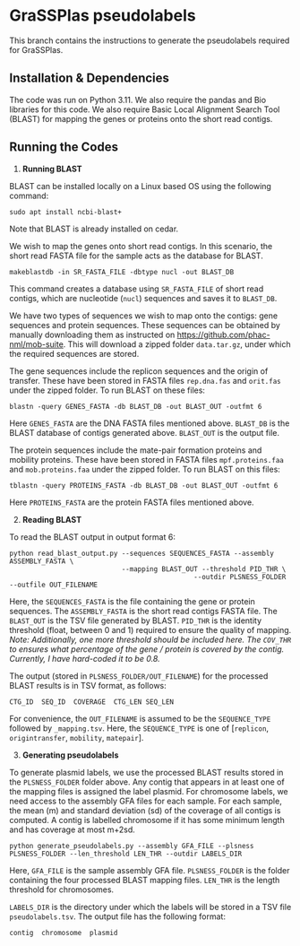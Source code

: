 # GraSSPlas pseudolabels

This branch contains the instructions to generate the pseudolabels required for GraSSPlas.

## Installation & Dependencies

The code was run on Python 3.11. We also require the pandas and Bio libraries for this code.
We also require Basic Local Alignment Search Tool (BLAST) for mapping the genes or proteins onto the short read contigs.


## Running the Codes

1. **Running BLAST**

BLAST can be installed locally on a Linux based OS using the following command:
```
sudo apt install ncbi-blast+
``` 
Note that BLAST is already installed on cedar. 

We wish to map the genes onto short read contigs. In this scenario, the short read FASTA file for the sample acts as the database for BLAST.
```
makeblastdb -in SR_FASTA_FILE -dbtype nucl -out BLAST_DB
```
This command creates a database using `SR_FASTA_FILE` of short read contigs, which are nucleotide (`nucl`) sequences and saves it to `BLAST_DB`.

We have two types of sequences we wish to map onto the contigs: gene sequences and protein sequences. These sequences can be obtained by manually downloading them as instructed on https://github.com/phac-nml/mob-suite. This will download a zipped folder `data.tar.gz`, under which the required sequences are stored.

The gene sequences include the replicon sequences and the origin of transfer. These have been stored in FASTA files `rep.dna.fas` and `orit.fas` under the zipped folder. To run BLAST on these files:
```
blastn -query GENES_FASTA -db BLAST_DB -out BLAST_OUT -outfmt 6
```
Here `GENES_FASTA` are the DNA FASTA files mentioned above. `BLAST_DB` is the BLAST database of contigs generated above. `BLAST_OUT` is the output file.

The protein sequences include the mate-pair formation proteins and mobility proteins. These have been stored in FASTA files `mpf.proteins.faa` and `mob.proteins.faa` under the zipped folder. To run BLAST on this files:
```
tblastn -query PROTEINS_FASTA -db BLAST_DB -out BLAST_OUT -outfmt 6
```
Here `PROTEINS_FASTA` are the protein FASTA files mentioned above. 

2. **Reading BLAST**

To read the BLAST output in output format 6:
```
python read_blast_output.py --sequences SEQUENCES_FASTA --assembly ASSEMBLY_FASTA \ 
                            --mapping BLAST_OUT --threshold PID_THR \ 
									          --outdir PLSNESS_FOLDER --outfile OUT_FILENAME	
```
Here, the `SEQUENCES_FASTA` is the file containing the gene or protein sequences. The `ASSEMBLY_FASTA` is the short read contigs FASTA file. The `BLAST_OUT` is the TSV file generated by BLAST. `PID_THR` is the identity threshold (float, between 0 and 1) required to ensure the quality of mapping. *Note: Additionally, one more threshold should be included here. The `COV_THR` to ensures what percentage of the gene / protein is covered by the contig. Currently, I have hard-coded it to be 0.8.*

The output (stored in `PLSNESS_FOLDER/OUT_FILENAME`) for the processed BLAST results is in TSV format, as follows:
```
CTG_ID  SEQ_ID  COVERAGE  CTG_LEN SEQ_LEN
```
For convenience, the `OUT_FILENAME` is assumed to be the `SEQUENCE_TYPE` followed by `_mapping.tsv`.  Here, the `SEQUENCE_TYPE` is one of [`replicon`, `origintransfer`, `mobility`, `matepair`].

3. **Generating pseudolabels**

To generate plasmid labels, we use the processed BLAST results stored in the `PLSNESS_FOLDER` folder above. Any contig that appears in at least one of the mapping files is assigned the label plasmid. For chromosome labels, we need access to the assembly GFA files for each sample. For each sample, the mean (m) and standard deviation (sd) of the coverage of all contigs is computed. A contig is labelled chromosome if it has some minimum length and has coverage at most m+2sd.

```
python generate_pseudolabels.py --assembly GFA_FILE --plsness PLSNESS_FOLDER --len_threshold LEN_THR --outdir LABELS_DIR
```
Here, `GFA_FILE` is the sample assembly GFA file. `PLSNESS_FOLDER` is the folder containing the four processed BLAST mapping files. `LEN_THR` is the length threshold for chromosomes. 

`LABELS_DIR` is the directory under which the labels will be stored in a TSV file `pseudolabels.tsv`. The output file has the following format:
```
contig  chromosome  plasmid
```
  








